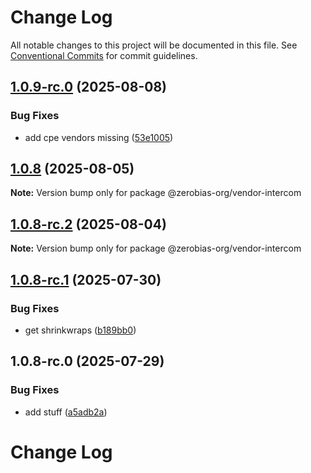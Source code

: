 # Change Log

All notable changes to this project will be documented in this file.
See [Conventional Commits](https://conventionalcommits.org) for commit guidelines.

## [1.0.9-rc.0](https://github.com/zerobias-org/vendor/compare/@zerobias-org/vendor-intercom@1.0.8...@zerobias-org/vendor-intercom@1.0.9-rc.0) (2025-08-08)


### Bug Fixes

* add cpe vendors missing ([53e1005](https://github.com/zerobias-org/vendor/commit/53e100520e848be73b2cba8a0ef4f184844b8abb))





## [1.0.8](https://github.com/zerobias-org/vendor/compare/@zerobias-org/vendor-intercom@1.0.8-rc.2...@zerobias-org/vendor-intercom@1.0.8) (2025-08-05)

**Note:** Version bump only for package @zerobias-org/vendor-intercom





## [1.0.8-rc.2](https://github.com/zerobias-org/vendor/compare/@zerobias-org/vendor-intercom@1.0.8-rc.1...@zerobias-org/vendor-intercom@1.0.8-rc.2) (2025-08-04)

**Note:** Version bump only for package @zerobias-org/vendor-intercom





## [1.0.8-rc.1](https://github.com/zerobias-org/vendor/compare/@zerobias-org/vendor-intercom@1.0.8-rc.0...@zerobias-org/vendor-intercom@1.0.8-rc.1) (2025-07-30)


### Bug Fixes

* get shrinkwraps ([b189bb0](https://github.com/zerobias-org/vendor/commit/b189bb0cf53ad66427530ccc0eab7824527942d3))





## 1.0.8-rc.0 (2025-07-29)


### Bug Fixes

* add stuff ([a5adb2a](https://github.com/zerobias-org/vendor/commit/a5adb2aecd0670c42e9077affecb6a047bf30fc6))





# Change Log
